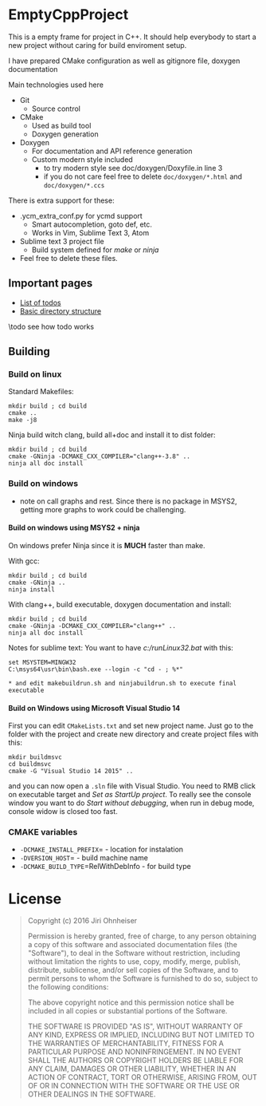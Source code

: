# EmptyCppProject

This is a empty frame for project in C++. It should help everybody to start a new project without caring for build enviroment setup.

I have prepared CMake configuration as well as gitignore file, doxygen documentation

Main technologies used here
* Git
    - Source control
* CMake
    - Used as build tool
    - Doxygen generation
* Doxygen
    - For documentation and API reference generation
    - Custom modern style included
        + to try modern style see doc/doxygen/Doxyfile.in line 3
        + if you do not care feel free to delete `doc/doxygen/*.html` and `doc/doxygen/*.ccs`

There is extra support for these:
* .ycm_extra_conf.py for ycmd support 
    - Smart autocompletion, goto def, etc.
    - Works in Vim, Sublime Text 3, Atom
* Sublime text 3 project file
    - Build system defined for *make* or *ninja*
* Feel free to delete these files.


## Important pages

* [List of todos](./todo.html)
* [Basic directory structure](./md_doc_directoryStructure.html)
<!-- * \link todo List of todos DoxygenStyle \endlink -->

\todo see how todo works

## Building

### Build on linux

Standard Makefiles:
~~~
mkdir build ; cd build
cmake ..
make -j8
~~~


Ninja build witch clang, build all+doc and install it to dist folder:
~~~
mkdir build ; cd build
cmake -GNinja -DCMAKE_CXX_COMPILER="clang++-3.8" ..
ninja all doc install
~~~


### Build on windows

* note on call graphs and rest. Since there is no package in MSYS2, getting more graphs to work could be challenging.


#### Build on windows using MSYS2 + ninja

On windows prefer Ninja since it is **MUCH** faster than make.

With gcc:
~~~
mkdir build ; cd build
cmake -GNinja ..
ninja install
~~~

With clang++, build executable, doxygen documentation and install:
~~~
mkdir build ; cd build
cmake -GNinja -DCMAKE_CXX_COMPILER="clang++" ..
ninja all doc install
~~~

Notes for sublime text: You want to have *c:/runLinux32.bat* with this:
~~~
set MSYSTEM=MINGW32
C:\msys64\usr\bin\bash.exe --login -c "cd - ; %*"
~~~
    * and edit makebuildrun.sh and ninjabuildrun.sh to execute final executable


#### Build on Windows using Microsoft Visual Studio 14

First you can edit `CMakeLists.txt` and set new project name. Just go to the folder with the project and create new directory and create project files with this:

~~~
mkdir buildmsvc
cd buildmsvc
cmake -G "Visual Studio 14 2015" ..
~~~

and you can now open a `.sln` file with Visual Studio. You need to RMB click on executable target and *Set as StartUp project*. To really see the console window you want to do *Start without debugging*, when run in debug mode, console widow is closed too fast.

### CMAKE variables

* `-DCMAKE_INSTALL_PREFIX`= - location for instalation
* `-DVERSION_HOST`= - build machine name
* `-DCMAKE_BUILD_TYPE`=RelWithDebInfo - for build type




# License

> Copyright (c) 2016 Jiri Ohnheiser
> 
> Permission is hereby granted, free of charge, to any person obtaining a copy of this software and associated documentation files (the "Software"), to deal in the Software without restriction, including without limitation the rights to use, copy, modify, merge, publish, distribute, sublicense, and/or sell copies of the Software, and to permit persons to whom the Software is furnished to do so, subject to the following conditions:
> 
> The above copyright notice and this permission notice shall be included in all copies or substantial portions of the Software.
> 
> THE SOFTWARE IS PROVIDED "AS IS", WITHOUT WARRANTY OF ANY KIND, EXPRESS OR IMPLIED, INCLUDING BUT NOT LIMITED TO THE WARRANTIES OF MERCHANTABILITY, FITNESS FOR A PARTICULAR PURPOSE AND NONINFRINGEMENT. IN NO EVENT SHALL THE AUTHORS OR COPYRIGHT HOLDERS BE LIABLE FOR ANY CLAIM, DAMAGES OR OTHER LIABILITY, WHETHER IN AN ACTION OF CONTRACT, TORT OR OTHERWISE, ARISING FROM, OUT OF OR IN CONNECTION WITH THE SOFTWARE OR THE USE OR OTHER DEALINGS IN THE SOFTWARE.